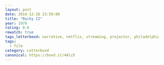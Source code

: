 ```yaml
---
layout: post 
date: 2014-12-26 23:59:00
title: "Rocky II"
year: 1979
rating: 0.6
rewatch: true
tags_letterboxd: narrative, netflix, streaming, projector, philadelphia, Leah
tags:
  - film
category: Letterboxd
canonical: https://boxd.it/4Alz5
---
```

